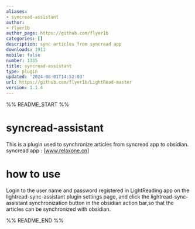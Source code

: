 ```yaml
---
aliases:
- syncread-assistant
author:
- flyer1b
author_page: https://github.com/flyer1b
categories: []
description: sync articles from syncread app
downloads: 1911
mobile: false
number: 1335
title: syncread-assistant
type: plugin
updated: '2024-08-01T14:52:03'
url: https://github.com/flyer1b/LightRead-master
version: 1.1.4
---
```


%% README_START %%

# syncread-assistant

This is a plugin used to synchronize articles from syncread app to obsidian.
syncread app : [www.relaxone.cn]
# how to use

Login to the user name and password registered in LightReading app on the lightread-sync-assistant plugin settings page, and click the lightread-sync-assistant synchronization button in the obsidian action bar,so that the articles can be synchronized with obsidian.


%% README_END %%